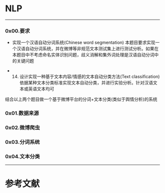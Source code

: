 # NLP
---
### 0x00.要求

+ 实现一个汉语自动分词系统(Chinese word segmentation)
本题目要求实现一个汉语自动分词系统，并在微博等非规范文本测试集上进行测试分析。如果在本题目中不考虑命名实体识别问题，歧义消解和集外词处理是汉语自动分词中的关键问题

+ 14. 设计实现一种基于文本内容/情感的文本自动分类方法(Text classification)
依据某种文本分类标准实现文本自动分类，并进行实验分析。针对汉语文本或英语文本均可

结合以上两个题目做一个基于微博平台的分词+文本分类(类似于舆情分析)的系统

### 0x01.数据来源


### 0x02.微博爬虫


### 0x03.分词系统


### 0x04.文本分类


---
# 参考文献
